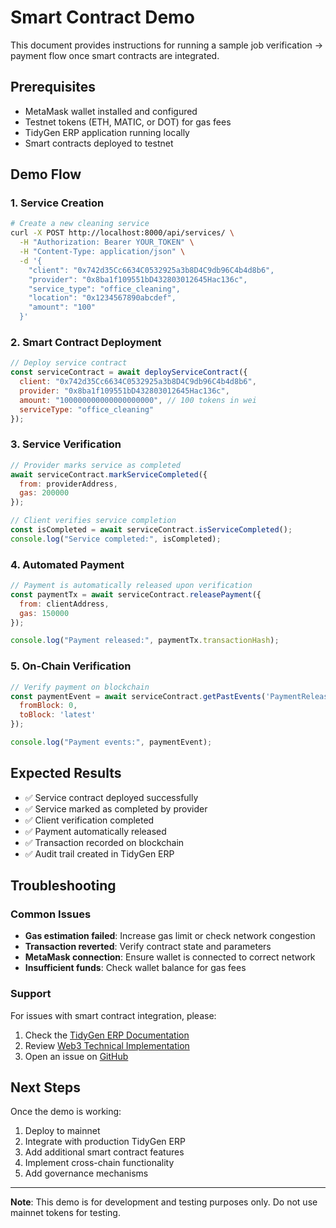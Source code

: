 # Smart Contract Demo

This document provides instructions for running a sample job verification → payment flow once smart contracts are integrated.

## Prerequisites

- MetaMask wallet installed and configured
- Testnet tokens (ETH, MATIC, or DOT) for gas fees
- TidyGen ERP application running locally
- Smart contracts deployed to testnet

## Demo Flow

### 1. Service Creation
```bash
# Create a new cleaning service
curl -X POST http://localhost:8000/api/services/ \
  -H "Authorization: Bearer YOUR_TOKEN" \
  -H "Content-Type: application/json" \
  -d '{
    "client": "0x742d35Cc6634C0532925a3b8D4C9db96C4b4d8b6",
    "provider": "0x8ba1f109551bD432803012645Hac136c",
    "service_type": "office_cleaning",
    "location": "0x1234567890abcdef",
    "amount": "100"
  }'
```

### 2. Smart Contract Deployment
```javascript
// Deploy service contract
const serviceContract = await deployServiceContract({
  client: "0x742d35Cc6634C0532925a3b8D4C9db96C4b4d8b6",
  provider: "0x8ba1f109551bD432803012645Hac136c",
  amount: "100000000000000000000", // 100 tokens in wei
  serviceType: "office_cleaning"
});
```

### 3. Service Verification
```javascript
// Provider marks service as completed
await serviceContract.markServiceCompleted({
  from: providerAddress,
  gas: 200000
});

// Client verifies service completion
const isCompleted = await serviceContract.isServiceCompleted();
console.log("Service completed:", isCompleted);
```

### 4. Automated Payment
```javascript
// Payment is automatically released upon verification
const paymentTx = await serviceContract.releasePayment({
  from: clientAddress,
  gas: 150000
});

console.log("Payment released:", paymentTx.transactionHash);
```

### 5. On-Chain Verification
```javascript
// Verify payment on blockchain
const paymentEvent = await serviceContract.getPastEvents('PaymentReleased', {
  fromBlock: 0,
  toBlock: 'latest'
});

console.log("Payment events:", paymentEvent);
```

## Expected Results

- ✅ Service contract deployed successfully
- ✅ Service marked as completed by provider
- ✅ Client verification completed
- ✅ Payment automatically released
- ✅ Transaction recorded on blockchain
- ✅ Audit trail created in TidyGen ERP

## Troubleshooting

### Common Issues
- **Gas estimation failed**: Increase gas limit or check network congestion
- **Transaction reverted**: Verify contract state and parameters
- **MetaMask connection**: Ensure wallet is connected to correct network
- **Insufficient funds**: Check wallet balance for gas fees

### Support
For issues with smart contract integration, please:
1. Check the [TidyGen ERP Documentation](../docs/)
2. Review [Web3 Technical Implementation](../docs/WEB3_TECHNICAL_IMPLEMENTATION.md)
3. Open an issue on [GitHub](https://github.com/tidygen-community/tidygen-community/issues)

## Next Steps

Once the demo is working:
1. Deploy to mainnet
2. Integrate with production TidyGen ERP
3. Add additional smart contract features
4. Implement cross-chain functionality
5. Add governance mechanisms

---

**Note**: This demo is for development and testing purposes only. Do not use mainnet tokens for testing.

